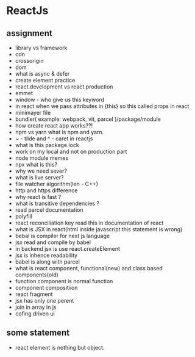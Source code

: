 # ReactJs

## assignment
- library vs framework
- cdn
- crossorigin
- dom
- what is async & defer
- create element practice
- react.development vs react.production
- emmet
- window - who give us this keyword
- in react when we pass attributes in {this} so this called props in react
- minimayer file
- bundler( example: webpack, vit, parcel )/package/module
- how create react app works??!
- npm vs yarn what is npm and yarn.
- ~ - tilde and ^ - caret in reactjs
- what is this package.lock
- work on my local and not on production part
- node module memes
- npx what is this?
- why we need sever?
- what is live server?
- file watcher algorithm(len - C++) 
- http and https difference
- why react is fast ?
- what is transitive dependencies ?
- read parcel documentation
- polyfill
- react reconciliation key read this in documentation of react
- what is JSX in react(html inside javascript this statement is wrong)
- bebal is compiler for next js language
- jsx read and compile by babel
- in backend jsx is use react.createElement
- jsx is inhence readability
- babel is along with parcel
- what is react component, functional(new) and class based components(old)
- function component is normal function
- component compositiion
- react fragment
- jsx has only one perent
- join in array in js
- cofing driven ui

## some statement

- react element is nothing but object.
